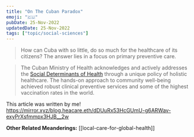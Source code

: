 ```yaml
---
title: "On The Cuban Paradox"
emoji: "🇨‍🇺"
pubDate: 25-Nov-2022
updatedDate: 25-Nov-2022
tags: ["topic/social-sciences"]
---
```


> How can Cuba with so little, do so much for the healthcare of its citizens? The answer lies in a focus on primary preventive care.

> The Cuban Ministry of Health acknowledges and actively addresses the [Social Determinants of Health](https://www.who.int/health-topics/social-determinants-of-health#tab=tab_1) through a unique policy of holistic healthcare. The hands-on approach to community well-being achieved robust clinical preventive services and some of the highest vaccination rates in the world.

This article was written by me!
https://mirror.xyz/blog.heacare.eth/dDUuRx53HcGUmU-g6ARWav-exyPrXsfmmpx3HJB__2w

**Other Related Meanderings:**
[[local-care-for-global-health]]
